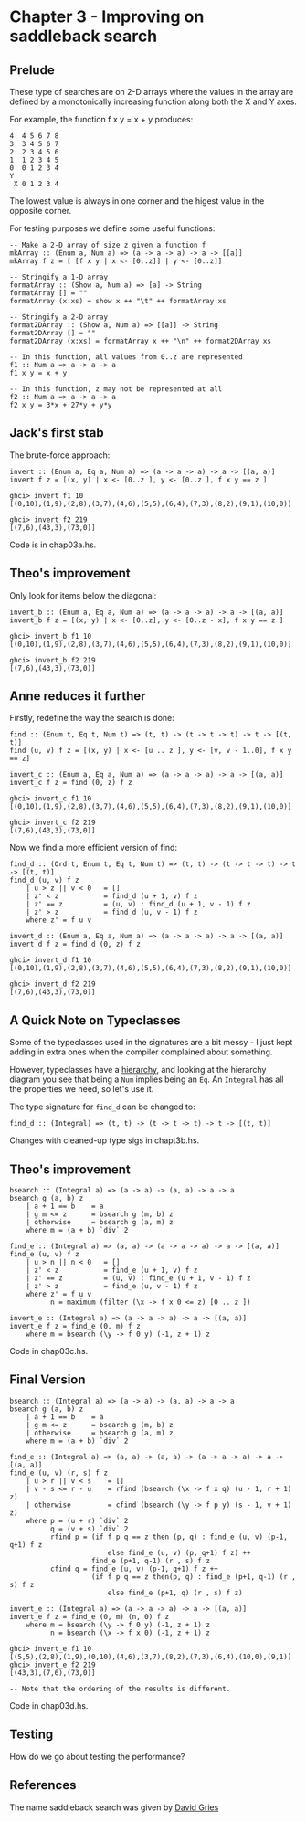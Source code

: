 Chapter 3 - Improving on saddleback search
================================

Prelude
-------

These type of searches are on 2-D arrays where the values in the array are defined by a
monotonically increasing function along both the X and Y axes.

For example, the function f x y = x + y produces:

    4  4 5 6 7 8
    3  3 4 5 6 7
    2  2 3 4 5 6
    1  1 2 3 4 5
    0  0 1 2 3 4
    Y  
     X 0 1 2 3 4

The lowest value is always in one corner and the higest value in the opposite corner.

For testing purposes we define some useful functions:

    -- Make a 2-D array of size z given a function f
    mkArray :: (Enum a, Num a) => (a -> a -> a) -> a -> [[a]]
    mkArray f z = [ [f x y | x <- [0..z]] | y <- [0..z]]

    -- Stringify a 1-D array
    formatArray :: (Show a, Num a) => [a] -> String
    formatArray [] = ""
    formatArray (x:xs) = show x ++ "\t" ++ formatArray xs

    -- Stringify a 2-D array
    format2DArray :: (Show a, Num a) => [[a]] -> String
    format2DArray [] = ""
    format2DArray (x:xs) = formatArray x ++ "\n" ++ format2DArray xs

    -- In this function, all values from 0..z are represented   
    f1 :: Num a => a -> a -> a
    f1 x y = x + y

    -- In this function, z may not be represented at all
    f2 :: Num a => a -> a -> a
    f2 x y = 3*x + 27*y + y*y

Jack's first stab
----------------

The brute-force approach:

    invert :: (Enum a, Eq a, Num a) => (a -> a -> a) -> a -> [(a, a)]
    invert f z = [(x, y) | x <- [0..z ], y <- [0..z ], f x y == z ]
    
    ghci> invert f1 10
    [(0,10),(1,9),(2,8),(3,7),(4,6),(5,5),(6,4),(7,3),(8,2),(9,1),(10,0)]

    ghci> invert f2 219
    [(7,6),(43,3),(73,0)]

Code is in chap03a.hs.    

Theo's improvement
----------------

Only look for items below the diagonal:

    invert_b :: (Enum a, Eq a, Num a) => (a -> a -> a) -> a -> [(a, a)]
    invert_b f z = [(x, y) | x <- [0..z], y <- [0..z - x], f x y == z ]

    ghci> invert_b f1 10
    [(0,10),(1,9),(2,8),(3,7),(4,6),(5,5),(6,4),(7,3),(8,2),(9,1),(10,0)]

    ghci> invert_b f2 219
    [(7,6),(43,3),(73,0)]


Anne reduces it further
-----------------------

Firstly, redefine the way the search is done:

    find :: (Enum t, Eq t, Num t) => (t, t) -> (t -> t -> t) -> t -> [(t, t)]
    find (u, v) f z = [(x, y) | x <- [u .. z ], y <- [v, v - 1..0], f x y == z]

    invert_c :: (Enum a, Eq a, Num a) => (a -> a -> a) -> a -> [(a, a)]
    invert_c f z = find (0, z) f z
    
    ghci> invert_c f1 10
    [(0,10),(1,9),(2,8),(3,7),(4,6),(5,5),(6,4),(7,3),(8,2),(9,1),(10,0)]

    ghci> invert_c f2 219
    [(7,6),(43,3),(73,0)]


Now we find a more efficient version of find:

    find_d :: (Ord t, Enum t, Eq t, Num t) => (t, t) -> (t -> t -> t) -> t -> [(t, t)]
    find_d (u, v) f z
        | u > z || v < 0   = []
        | z' < z           = find_d (u + 1, v) f z
        | z' == z          = (u, v) : find_d (u + 1, v - 1) f z
        | z' > z           = find_d (u, v - 1) f z
        where z' = f u v

    invert_d :: (Enum a, Eq a, Num a) => (a -> a -> a) -> a -> [(a, a)]
    invert_d f z = find_d (0, z) f z

    ghci> invert_d f1 10
    [(0,10),(1,9),(2,8),(3,7),(4,6),(5,5),(6,4),(7,3),(8,2),(9,1),(10,0)]

    ghci> invert_d f2 219
    [(7,6),(43,3),(73,0)]

A Quick Note on Typeclasses
---------------------------
Some of the typeclasses used in the signatures are a bit messy - I just kept adding in extra
ones when the compiler complained about something.

However, typeclasses have a [hierarchy]( http://blogs.msdn.com/b/saeed/archive/2009/03/14/haskell-class-hierarchy-diagram.aspx), and 
looking at the hierarchy diagram you see that being a `Num` implies being an `Eq`. An `Integral` has all the
properties we need, so let's use it.

The type signature for `find_d` can be changed to:

    find_d :: (Integral) => (t, t) -> (t -> t -> t) -> t -> [(t, t)]

Changes with cleaned-up type sigs in chapt3b.hs.    

Theo's improvement 
------------------

    bsearch :: (Integral a) => (a -> a) -> (a, a) -> a -> a
    bsearch g (a, b) z
        | a + 1 == b    = a
        | g m <= z      = bsearch g (m, b) z
        | otherwise     = bsearch g (a, m) z
        where m = (a + b) `div` 2

    find_e :: (Integral a) => (a, a) -> (a -> a -> a) -> a -> [(a, a)]
    find_e (u, v) f z
        | u > n || n < 0   = []
        | z' < z           = find_e (u + 1, v) f z
        | z' == z          = (u, v) : find_e (u + 1, v - 1) f z
        | z' > z           = find_e (u, v - 1) f z
        where z' = f u v
              n = maximum (filter (\x -> f x 0 <= z) [0 .. z ])

    invert_e :: (Integral a) => (a -> a -> a) -> a -> [(a, a)]
    invert_e f z = find_e (0, m) f z
        where m = bsearch (\y -> f 0 y) (-1, z + 1) z

Code in chap03c.hs.

Final Version
-------------

    bsearch :: (Integral a) => (a -> a) -> (a, a) -> a -> a
    bsearch g (a, b) z
        | a + 1 == b    = a
        | g m <= z      = bsearch g (m, b) z
        | otherwise     = bsearch g (a, m) z
        where m = (a + b) `div` 2

    find_e :: (Integral a) => (a, a) -> (a, a) -> (a -> a -> a) -> a -> [(a, a)]
    find_e (u, v) (r, s) f z
        | u > r || v < s    = []
        | v - s <= r - u    = rfind (bsearch (\x -> f x q) (u - 1, r + 1) z)
        | otherwise         = cfind (bsearch (\y -> f p y) (s - 1, v + 1) z)
        where p = (u + r) `div` 2
              q = (v + s) `div` 2
              rfind p = (if f p q == z then (p, q) : find_e (u, v) (p-1, q+1) f z
                            else find_e (u, v) (p, q+1) f z) ++
                        find_e (p+1, q-1) (r , s) f z
              cfind q = find_e (u, v) (p-1, q+1) f z ++
                        (if f p q == z then(p, q) : find_e (p+1, q-1) (r , s) f z
                            else find_e (p+1, q) (r , s) f z)

    invert_e :: (Integral a) => (a -> a -> a) -> a -> [(a, a)]
    invert_e f z = find_e (0, m) (n, 0) f z
        where m = bsearch (\y -> f 0 y) (-1, z + 1) z
              n = bsearch (\x -> f x 0) (-1, z + 1) z

    ghci> invert_e f1 10
    [(5,5),(2,8),(1,9),(0,10),(4,6),(3,7),(8,2),(7,3),(6,4),(10,0),(9,1)]
    ghci> invert_e f2 219
    [(43,3),(7,6),(73,0)]

    -- Note that the ordering of the results is different.

Code in chap03d.hs.

Testing
-------

How do we go about testing the performance?

References
----------
The name saddleback search was given by [David Gries](http://www.cs.geneseo.edu/~baldwin/math-thinking/saddleback.html)

